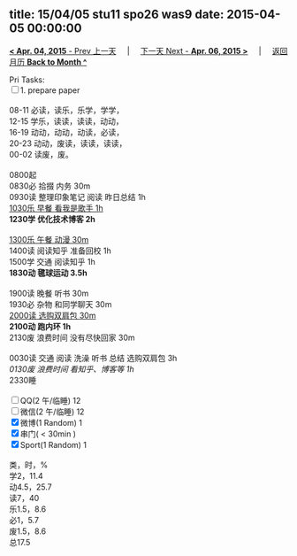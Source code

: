 title: 15/04/05 stu11 spo26 was9
date: 2015-04-05 00:00:00
---
[**< Apr. 04, 2015** - Prev 上一天](/lifelogs/2015/04/d04.html) &nbsp; &nbsp; | &nbsp; &nbsp; [下一天 Next - **Apr. 06, 2015 >**](/lifelogs/2015/04/d06.html) &nbsp; &nbsp; |  &nbsp; &nbsp; [返回月历 **Back to Month ^**](/lifelogs/2015/04/index.html)
<br/><div>Pri Tasks:<br/><input type="checkbox" />1. prepare paper</div><div><div><br/></div>08-11 必读，读乐，乐学，学学，<br/>12-15 学乐，读读，读读，动动，<br/>16-19 动动，动动，动读，必读，<br/>20-23 动动，废读，读读，读读，</div><div>00-02 读废，废。<br/><div><br/></div>0800起</div><div>0830必 拾掇 内务 30m<br/>0930读 整理印象笔记 阅读 昨日总结 1h</div><div><u>1030乐 早餐 看我是歌手 1h</u></div><div><b>1230学 优化技术博客 2h</b><div><br/></div><u>1300乐 午餐 动漫 30m</u></div><div>1400读 阅读知乎 准备回校 1h</div><div>1500学 交通 阅读知乎 1h</div><div><b>1830动 毽球运动 3.5h</b><div><br/></div>1900读 晚餐 听书 30m</div><div>1930必 杂物 和同学聊天 30m</div><div><u>2000读 选购双肩包 30m</u></div><div><b>2100动 跑内环 1h</b></div><div>2130废 浪费时间 没有尽快回家 30m</div><div><br/></div><div>0030读 交通 阅读 洗澡 听书 总结 选购双肩包 3h</div><div><i>0130废 浪费时间 看知乎、博客等 1h</i> </div><div>2330睡</div><div><br/></div><div><input type="checkbox" />QQ(2 午/临睡) 12<br/><input type="checkbox" />微信(2 午/临睡) 12<br/><input type="checkbox" checked="true" />微博(1 Random) 1</div><div><input type="checkbox" checked="true" />串门( < 30min ) </div><div><input type="checkbox" checked="true" />Sport(1 Random) 1<br/><div><br/></div>类，时，%<br/>学2，11.4<br/>动4.5，25.7<br/>读7，40<br/>乐1.5，8.6<br/>必1，5.7<br/>废1.5，8.6<br/>总17.5</div>